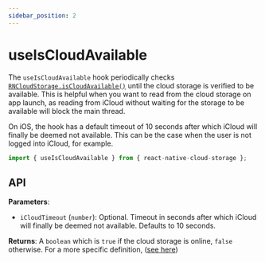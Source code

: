 ```yaml
---
sidebar_position: 2
---
```


# useIsCloudAvailable

The `useIsCloudAvailable` hook periodically checks [`RNCloudStorage.isCloudAvailable()`](../RNCloudStorage#iscloudavailable) until the cloud storage is verified to be available. This is helpful when you want to read from the cloud storage on app launch, as reading from iCloud without waiting for the storage to be available will block the main thread.

On iOS, the hook has a default timeout of 10 seconds after which iCloud will finally be deemed not available. This can be the case when the user is not logged into iCloud, for example.

```ts
import { useIsCloudAvailable } from { react-native-cloud-storage };
```

## API

**Parameters**:

- `iCloudTimeout` (`number`): Optional. Timeout in seconds after which iCloud will finally be deemed not available. Defaults to 10 seconds.

**Returns**: A `boolean` which is `true` if the cloud storage is online, `false` otherwise. For a more specific definition, ([see here](../RNCloudStorage#iscloudavailable))
